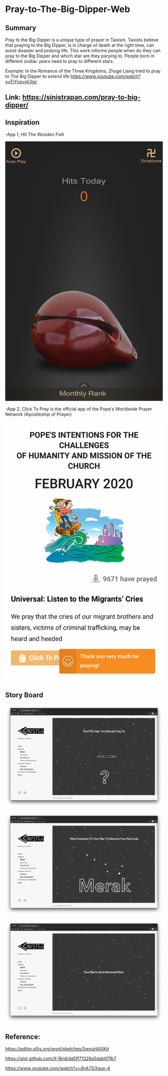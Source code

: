 # Pray-to-The-Big-Dipper-Web

## Summary

Pray to the Big Dipper is a unique type of prayer in Taoism. Taoists believe that praying to the Big Dipper, is in charge of death at the right time, can avoid disaster and prolong life. This work informs people when do they can pray to the Big Dipper and which star are they parying to. People born in different zodiac years need to pray to different stars.

Example: In the Romance of the Three Kingdoms, Zhuge Liang tried to pray to The Big Dipper to extend life
https://www.youtube.com/watch?v=FiYysvyk3gc


## Link: https://sinistrapan.com/pray-to-big-dipper/


## Inspiration 

-App 1, Hit The Wooden Fish

 ![image](https://github.com/chengjun334/Pray-to-The-Big-Dipper/blob/master/WoodenFish.jpg)

-App 2, Click To Pray is the official app of the Pope's Worldwide Prayer Network (Apostleship of Prayer)

 ![image](https://github.com/chengjun334/Pray-to-The-Big-Dipper/blob/master/ClickToPray.jpg)

## Story Board

 ![image](https://github.com/chengjun334/Pray-to-The-Big-Dipper-In-P5/blob/master/page1.png)

 ![image](https://github.com/chengjun334/Pray-to-The-Big-Dipper-In-P5/blob/master/page2.png)

 ![image](https://github.com/chengjun334/Pray-to-The-Big-Dipper-In-P5/blob/master/page3.png)
 
 
## Reference:

https://editor.p5js.org/wvnl/sketches/5wnuHAXKd

https://gist.github.com/X-Bird/da5ff71326a5dab97fb7

https://www.youtube.com/watch?v=4hA7G3gup-4
